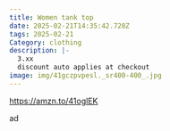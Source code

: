```yaml
---
title: Women tank top
date: 2025-02-21T14:35:42.720Z
tags: 2025-02-21
Category: clothing
description: |-
  3.xx 
  discount auto applies at checkout 
image: img/41gczpvpesl._sr400-400_.jpg
---
```

https://amzn.to/41oglEK 

a﻿d